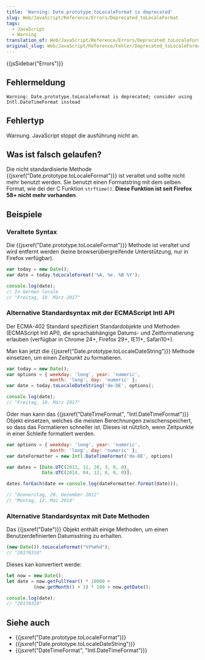 ```yaml
---
title: 'Warning: Date.prototype.toLocaleFormat is deprecated'
slug: Web/JavaScript/Reference/Errors/Deprecated_toLocaleFormat
tags:
  - JavaScript
  - Warning
translation_of: Web/JavaScript/Reference/Errors/Deprecated_toLocaleFormat
original_slug: Web/JavaScript/Reference/Fehler/Deprecated_toLocaleFormat
---
```

{{jsSidebar("Errors")}}

## Fehlermeldung

    Warning: Date.prototype.toLocaleFormat is deprecated; consider using Intl.DateTimeFormat instead

## Fehlertyp

Warnung. JavaScript stoppt die ausführung nicht an.

## Was ist falsch gelaufen?

Die nicht standardisierte Methode {{jsxref("Date.prototype.toLocaleFormat")}} ist veraltet und sollte nicht mehr benutzt werden. Sie benutzt einen Formatstring mit dem selben Format, wie dei der C Funktion `strftime()`. **Diese Funktion ist seit Firefox 58+ nicht mehr vorhanden**.

## Beispiele

### Veraltete Syntax

Die {{jsxref("Date.prototype.toLocaleFormat")}} Methode ist veraltet und wird entfernt werden (keine browserübergreifende Unterstützung, nur in Firefox verfügbar).

```js example-bad
var today = new Date();
var date = today.toLocaleFormat('%A, %e. %B %Y');

console.log(date);
// In German locale
// "Freitag, 10. März 2017"
```

### Alternative Standardsyntax mit der ECMAScript Intl API

Der ECMA-402 Standard spezifiziert Standardobjekte und Methoden (ECMAScript Intl API), die sprachabhängige Datums- und Zeitformatierung erlauben (verfügbar in Chrome 24+, Firefox 29+, IE11+, Safari10+).

Man kan jetzt die {{jsxref("Date.prototype.toLocaleDateString")}} Methode einsetzen, um einen Zeitpunkt zu formatieren.

```js example-good
var today = new Date();
var options = { weekday: 'long', year: 'numeric',
                month: 'long', day: 'numeric' };
var date = today.toLocaleDateString('de-DE', options);

console.log(date);
// "Freitag, 10. März 2017"
```

Oder man kann das {{jsxref("DateTimeFormat", "Intl.DateTimeFormat")}} Objekt einsetzen, welches die meisten Berechnungen zwischenspeichert, so dass das Formatieren schneller ist. Dieses ist nützlich, wenn Zeitpunkte in einer Schleife formatiert werden.

```js example-good
var options = { weekday: 'long', year: 'numeric',
                month: 'long', day: 'numeric' };
var dateFormatter = new Intl.DateTimeFormat('de-DE', options)

var dates = [Date.UTC(2012, 11, 20, 3, 0, 0),
             Date.UTC(2014, 04, 12, 8, 0, 0)];

dates.forEach(date => console.log(dateFormatter.format(date)));

// "Donnerstag, 20. Dezember 2012"
// "Montag, 12. Mai 2014"
```

### Alternative Standardsyntax mit Date Methoden

Das {{jsxref("Date")}} Objekt enthält einige Methoden, um einen Benutzerdefinierten Datumsstring zu erhalten.

```js example-bad
(new Date()).toLocaleFormat("%Y%m%d");
// "20170310"
```

Dieses kan konvertiert werde:

```js example-good
let now = new Date();
let date = now.getFullYear() * 10000 +
          (now.getMonth() + 1) * 100 + now.getDate();

console.log(date);
// "20170310"
```

## Siehe auch

- {{jsxref("Date.prototype.toLocaleFormat")}}
- {{jsxref("Date.prototype.toLocaleDateString")}}
- {{jsxref("DateTimeFormat", "Intl.DateTimeFormat")}}
